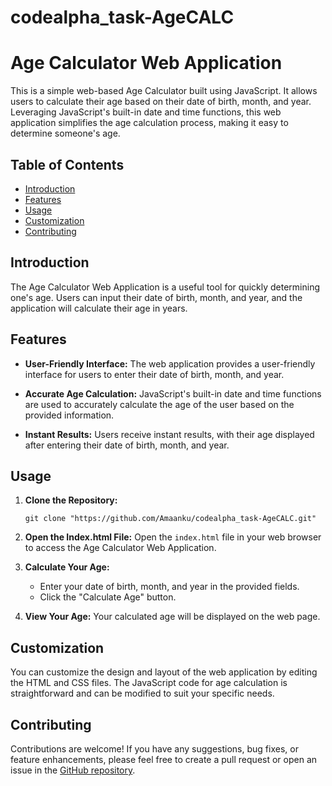 # codealpha_task-AgeCALC
# Age Calculator Web Application

This is a simple web-based Age Calculator built using JavaScript. It allows users to calculate their age based on their date of birth, month, and year. Leveraging JavaScript's built-in date and time functions, this web application simplifies the age calculation process, making it easy to determine someone's age.

## Table of Contents
- [Introduction](#introduction)
- [Features](#features)
- [Usage](#usage)
- [Customization](#customization)
- [Contributing](#contributing)

## Introduction
The Age Calculator Web Application is a useful tool for quickly determining one's age. Users can input their date of birth, month, and year, and the application will calculate their age in years.

## Features
- **User-Friendly Interface:** The web application provides a user-friendly interface for users to enter their date of birth, month, and year.

- **Accurate Age Calculation:** JavaScript's built-in date and time functions are used to accurately calculate the age of the user based on the provided information.

- **Instant Results:** Users receive instant results, with their age displayed after entering their date of birth, month, and year.

## Usage
1. **Clone the Repository:**
   ```
   git clone "https://github.com/Amaanku/codealpha_task-AgeCALC.git"
   ```

2. **Open the Index.html File:**
   Open the `index.html` file in your web browser to access the Age Calculator Web Application.

3. **Calculate Your Age:**
   - Enter your date of birth, month, and year in the provided fields.
   - Click the "Calculate Age" button.

4. **View Your Age:**
   Your calculated age will be displayed on the web page.

## Customization
You can customize the design and layout of the web application by editing the HTML and CSS files. The JavaScript code for age calculation is straightforward and can be modified to suit your specific needs.

## Contributing
Contributions are welcome! If you have any suggestions, bug fixes, or feature enhancements, please feel free to create a pull request or open an issue in the [GitHub repository](https://github.com/yourusername/age-calculator-web-app).


